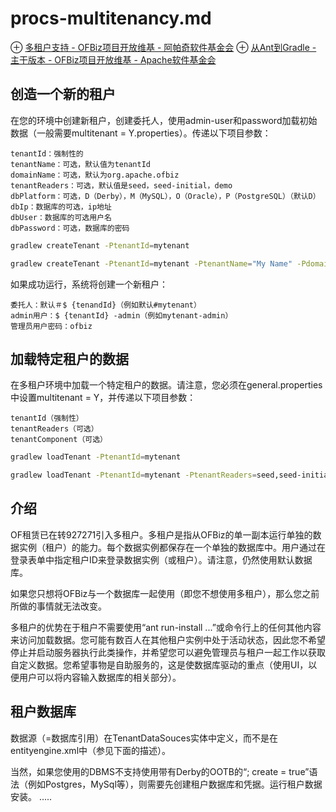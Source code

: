 # procs-multitenancy.md
⊕ [多租户支持 - OFBiz项目开放维基 - 阿帕奇软件基金会](https://cwiki.apache.org/confluence/display/OFBIZ/Multitenancy+support)
⊕ [从Ant到Gradle - 主干版本 - OFBiz项目开放维基 - Apache软件基金会](https://cwiki.apache.org/confluence/display/OFBIZ/From+Ant+to+Gradle+-+trunk+version)

## 创造一个新的租户
在您的环境中创建新租户，创建委托人，使用admin-user和password加载初始数据（一般需要multitenant = Y.properties）。传递以下项目参数：

	tenantId：强制性的
	tenantName：可选，默认值为tenantId
	domainName：可选，默认为org.apache.ofbiz
	tenantReaders：可选，默认值是seed，seed-initial，demo
	dbPlatform：可选，D（Derby），M（MySQL），O（Oracle），P（PostgreSQL）（默认D）
	dbIp：数据库的可选，ip地址
	dbUser：数据库的可选用户名
	dbPassword：可选，数据库的密码

```sh
gradlew createTenant -PtenantId=mytenant

gradlew createTenant -PtenantId=mytenant -PtenantName="My Name" -PdomainName=com.example -PtenantReaders=seed,seed-initial,ext -PdbPlatform=M -PdbIp=127.0.0.1 -PdbUser=mydbuser -PdbPassword=mydbpass
```
如果成功运行，系统将创建一个新租户：

	委托人：默认＃$ {tenandId}（例如默认#mytenant）
	admin用户：$ {tenantId} -admin（例如mytenant-admin）
	管理员用户密码：ofbiz

## 加载特定租户的数据
在多租户环境中加载一个特定租户的数据。请注意，您必须在general.properties中设置multitenant = Y，并传递以下项目参数：

	tenantId（强制性）
	tenantReaders（可选）
	tenantComponent（可选）

```sh	
gradlew loadTenant -PtenantId=mytenant

gradlew loadTenant -PtenantId=mytenant -PtenantReaders=seed,seed-initial,demo -PtenantComponent=base
```

## 介绍
OF租赁已在转927271引入多租户。多租户是指从OFBiz的单一副本运行单独的数据实例（租户）的能力。每个数据实例都保存在一个单独的数据库中。用户通过在登录表单中指定租户ID来登录数据实例（或租户）。请注意，仍然使用默认数据库。

如果您只想将OFBiz与一个数据库一起使用（即您不想使用多租户），那么您之前所做的事情就无法改变。

多租户的优势在于租户不需要使用“ant run-install ...”或命令行上的任何其他内容来访问加载数据。您可能有数百人在其他租户实例中处于活动状态，因此您不希望停止并启动服务器执行此类操作，并希望您可以避免管理员与租户一起工作以获取自定义数据。您希望事物是自助服务的，这是使数据库驱动的重点（使用UI，以便用户可以将内容输入数据库的相关部分）。

## 租户数据库
数据源（=数据库引用）在TenantDataSouces实体中定义，而不是在entityengine.xml中（参见下面的描述）。

当然，如果您使用的DBMS不支持使用带有Derby的OOTB的“; create = true”语法（例如Postgres，MySql等），则需要先创建租户数据库和凭据。运行租户数据安装。
.....
